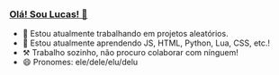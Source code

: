 ### [Olá! Sou Lucas! 👋](https://luca4s.github.io/)

- 🔭 Estou atualmente trabalhando em projetos aleatórios.
- 🌱 Estou atualmente aprendendo JS, HTML, Python, Lua, CSS, etc.!
- ⚒ Trabalho sozinho, não procuro colaborar com nínguem!
- 😄 Pronomes: ele/dele/elu/delu
